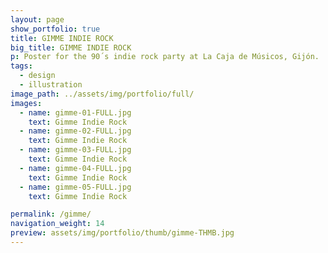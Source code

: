 ```yaml
---
layout: page
show_portfolio: true
title: GIMME INDIE ROCK
big_title: GIMME INDIE ROCK
p: Poster for the 90´s indie rock party at La Caja de Músicos, Gijón.
tags:
  - design
  - illustration
image_path: ../assets/img/portfolio/full/
images:
  - name: gimme-01-FULL.jpg
    text: Gimme Indie Rock
  - name: gimme-02-FULL.jpg
    text: Gimme Indie Rock
  - name: gimme-03-FULL.jpg
    text: Gimme Indie Rock
  - name: gimme-04-FULL.jpg
    text: Gimme Indie Rock
  - name: gimme-05-FULL.jpg
    text: Gimme Indie Rock

permalink: /gimme/
navigation_weight: 14
preview: assets/img/portfolio/thumb/gimme-THMB.jpg
---
```

